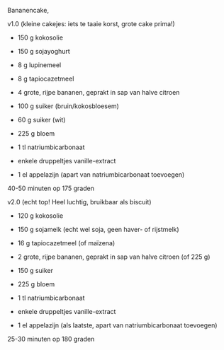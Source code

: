 Bananencake,

v1.0 (kleine cakejes: iets te taaie korst, grote cake prima!)

-   150 g kokosolie

-   150 g sojayoghurt

-   8 g lupinemeel

-   8 g tapiocazetmeel

-   4 grote, rijpe bananen, geprakt in sap van halve citroen

-   100 g suiker (bruin/kokosbloesem)

-   60 g suiker (wit)

-   225 g bloem

-   1 tl natriumbicarbonaat

-   enkele druppeltjes vanille-extract

-   1 el appelazijn (apart van natriumbicarbonaat toevoegen)

40-50 minuten op 175 graden

v2.0 (echt top! Heel luchtig, bruikbaar als biscuit)

-   120 g kokosolie

-   150 g sojamelk (echt wel soja, geen haver- of rijstmelk)

-   16 g tapiocazetmeel (of maïzena)

-   2 grote, rijpe bananen, geprakt in sap van halve citroen (of 225 g)

-   150 g suiker

-   225 g bloem

-   1 tl natriumbicarbonaat

-   enkele druppeltjes vanille-extract

-   1 el appelazijn (als laatste, apart van natriumbicarbonaat
    toevoegen)

25-30 minuten op 180 graden
